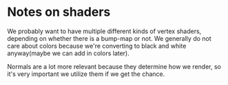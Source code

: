# Notes on shaders

We probably want to have multiple different kinds of vertex shaders, depending on whether there
is a bump-map or not. We generally do not care about colors because we're converting to black
and white anyway(maybe we can add in colors later).

Normals are a lot more relevant because they determine how we render, so it's very important we
utilize them if we get the chance.
